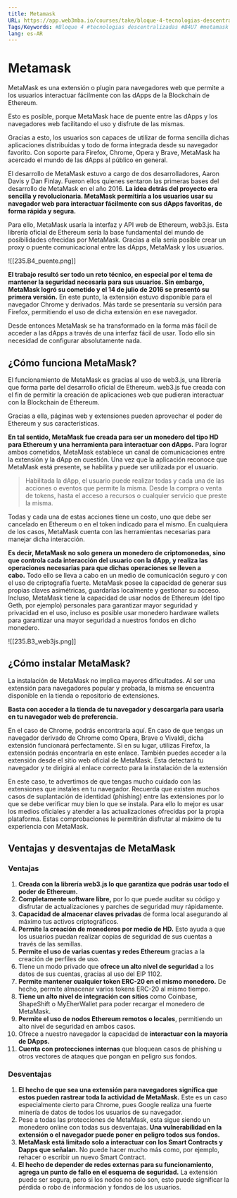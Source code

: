 ```yaml
---
title: Metamask
URL: https://app.web3mba.io/courses/take/bloque-4-tecnologias-descentralizadas/texts/36810951-u7-01-metamask
Tags/Keywords: #Bloque 4 #tecnologias descentralizadas #B4U7 #metamask
lang: es-AR
---
```

# Metamask
MetaMask es una extensión o plugin para navegadores web que permite a los usuarios interactuar fácilmente con las dApps de la Blockchain de Ethereum.

Esto es posible, porque MetaMask hace de puente entre las dApps y los navegadores web facilitando el uso y disfrute de las mismas.

Gracias a esto, los usuarios son capaces de utilizar de forma sencilla dichas aplicaciones distribuidas y todo de forma integrada desde su navegador favorito. Con soporte para Firefox, Chrome, Opera y Brave, MetaMask ha acercado el mundo de las dApps al público en general.

El desarrollo de MetaMask estuvo a cargo de dos desarrolladores, Aaron Davis y Dan Finlay. Fueron ellos quienes sentaron las primeras bases del desarrollo de MetaMask en el año 2016. **La idea detrás del proyecto era sencilla y revolucionaria. MetaMask permitiría a los usuarios usar su navegador web para interactuar fácilmente con sus dApps favoritas, de forma rápida y segura.**

Para ello, MetaMask usaría la interfaz y API web de Ethereum, web3.js. Esta librería oficial de Ethereum sería la base fundamental del mundo de posibilidades ofrecidas por MetaMask. Gracias a ella sería posible crear un proxy o puente comunicacional entre las dApps, MetaMask y los usuarios.

![[235.B4_puente.png]]  

**El trabajo resultó ser todo un reto técnico, en especial por el tema de mantener la seguridad necesaria para sus usuarios. Sin embargo, MetaMask logró su cometido y el 14 de julio de 2016 se presentó su primera versión.** En este punto, la extensión estuvo disponible para el navegador Chrome y derivados. Más tarde se presentaría su versión para Firefox, permitiendo el uso de dicha extensión en ese navegador.

Desde entonces MetaMask se ha transformado en la forma más fácil de acceder a las dApps a través de una interfaz fácil de usar. Todo ello sin necesidad de configurar absolutamente nada.

## ¿Cómo funciona MetaMask?
El funcionamiento de MetaMask es gracias al uso de web3.js, una librería que forma parte del desarrollo oficial de Ethereum. web3.js fue creada con el fin de permitir la creación de aplicaciones web que pudieran interactuar con la Blockchain de Ethereum.

Gracias a ella, páginas web y extensiones pueden aprovechar el poder de Ethereum y sus características.

**En tal sentido, MetaMask fue creada para ser un monedero del tipo HD para Ethereum y una herramienta para interactuar con dApps.** Para lograr ambos cometidos, MetaMask establece un canal de comunicaciones entre la extensión y la dApp en cuestión. Una vez que la aplicación reconoce que MetaMask está presente, se habilita y puede ser utilizada por el usuario.

> Habilitada la dApp, el usuario puede realizar todas y cada una de las acciones o eventos que permite la misma. Desde la compra o venta de tokens, hasta el acceso a recursos o cualquier servicio que preste la misma. 

Todas y cada una de estas acciones tiene un costo, uno que debe ser cancelado en Ethereum o en el token indicado para el mismo. En cualquiera de los casos, MetaMask cuenta con las herramientas necesarias para manejar dicha interacción.

**Es decir, MetaMask no solo genera un monedero de criptomonedas, sino que controla cada interacción del usuario con la dApp, y realiza las operaciones necesarias para que dichas operaciones se lleven a cabo.** Todo ello se lleva a cabo en un medio de comunicación seguro y con el uso de criptografía fuerte. MetaMask posee la capacidad de generar sus propias claves asimétricas, guardarlas localmente y gestionar su acceso. Incluso, MetaMask tiene la capacidad de usar nodos de Ethereum (del tipo Geth, por ejemplo) personales para garantizar mayor seguridad y privacidad en el uso, incluso es posible usar monedero hardware wallets para garantizar una mayor seguridad a nuestros fondos en dicho monedero. 

![[235.B3_web3js.png]]

## ¿Cómo instalar MetaMask?
La instalación de MetaMask no implica mayores dificultades. Al ser una extensión para navegadores popular y probada, la misma se encuentra disponible en la tienda o repositorio de extensiones.

**Basta con acceder a la tienda de tu navegador y descargarla para usarla en tu navegador web de preferencia.**

En el caso de Chrome, podrás encontrarla aquí. En caso de que tengas un navegador derivado de Chrome como Opera, Brave o Vivaldi, dicha extensión funcionará perfectamente. Si en su lugar, utilizas Firefox, la extensión podrás encontrarla en este enlace. También puedes acceder a la extensión desde el sitio web oficial de MetaMask. Esta detectará tu navegador y te dirigirá al enlace correcto para la instalación de la extensión

En este caso, te advertimos de que tengas mucho cuidado con las extensiones que instales en tu navegador. Recuerda que existen muchos casos de suplantación de identidad (phishing) entre las extensiones por lo que se debe verificar muy bien lo que se instala. Para ello lo mejor es usar los medios oficiales y atender a las actualizaciones ofrecidas por la propia plataforma. Estas comprobaciones le permitirán disfrutar al máximo de tu experiencia con MetaMask.

## Ventajas y desventajas de MetaMask
### Ventajas
1. **Creada con la librería web3.js lo que garantiza que podrás usar todo el poder de Ethereum.**
2. **Completamente software libre,** por lo que puede auditar su código y disfrutar de actualizaciones y parches de seguridad muy rápidamente.
3. **Capacidad de almacenar claves privadas** de forma local asegurando al máximo tus activos criptográficos.
4. **Permite la creación de monederos por medio de HD.** Esto ayuda a que los usuarios puedan realizar copias de seguridad de sus cuentas a través de las semillas.
5. **Permite el uso de varias cuentas y redes Ethereum** gracias a la creación de perfiles de uso.
6. Tiene un modo privado que **ofrece un alto nivel de seguridad** a los datos de sus cuentas, gracias al uso del EIP 1102.
7. **Permite mantener cualquier token ERC-20 en el mismo monedero.** De hecho, permite almacenar varios tokens ERC-20 al mismo tiempo.
8. **Tiene un alto nivel de integración con sitios** como Coinbase, ShapeShift o MyEherWallet para poder recargar el monedero de MetaMask.
9. **Permite el uso de nodos Ethereum remotos o locales**, permitiendo un alto nivel de seguridad en ambos casos.
10. Ofrece a nuestro navegador la capacidad de **interactuar con la mayoría de DApps.**
11. **Cuenta con protecciones internas** que bloquean casos de phishing u otros vectores de ataques que pongan en peligro sus fondos.

### Desventajas
1. **El hecho de que sea una extensión para navegadores significa que estos pueden rastrear toda la actividad de MetaMask.** Este es un caso especialmente cierto para Chrome, pues Google realiza una fuerte minería de datos de todos los usuarios de su navegador.
2. Pese a todas las protecciones de MetaMask, esta sigue siendo un monedero online con todas sus desventajas. **Una vulnerabilidad en la extensión o el navegador puede poner en peligro todos sus fondos.**
3. **MetaMask está limitado solo a interactuar con los Smart Contracts y Dapps que señalan.** No puede hacer mucho más como, por ejemplo, rehacer o escribir un nuevo Smart Contract.
4. **El hecho de depender de redes externas para su funcionamiento, agrega un punto de fallo en el esquema de seguridad.** La extensión puede ser segura, pero si los nodos no solo son, esto puede significar la pérdida o robo de información y fondos de los usuarios.